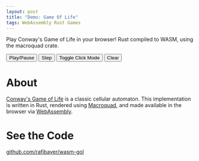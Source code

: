 ```yaml
---
layout: post
title: "Demo: Game Of Life"
tags: WebAssembly Rust Games
---
```


Play Conway's Game of Life in your browser! Rust compiled to WASM, using the macroquad crate.

<style>
    canvas {
            margin: auto;
            padding: 0px;
            width: 50vw;
            height: 50vw;
            z-index: 0;
    }
</style>

<button onclick="wasm_exports.toggle_paused()">Play/Pause</button>
<button onclick="wasm_exports.step()">Step</button>
<button onclick="wasm_exports.toggle_click_mode()">Toggle Click Mode</button>
<button onclick="wasm_exports.clear()">Clear</button>
<canvas id="glcanvas" tabindex='1'></canvas>
<script src="https://not-fl3.github.io/miniquad-samples/mq_js_bundle.js"></script>
<script>load("{{ site.baseurl}}/assets/wasm/wasm-gol.wasm");</script>


# About
[Conway's Game of Life](https://en.wikipedia.org/wiki/Conway%27s_Game_of_Life) is a classic cellular automaton. This implementation is written in Rust, rendered using [Macroquad](https://github.com/not-fl3/macroquad), and made available in the browser via [WebAssembly](https://webassembly.org/). 

# See the Code
[github.com/rafibayer/wasm-gol](https://github.com/rafibayer/wasm-gol)